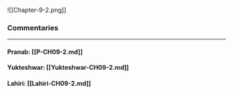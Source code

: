 ![[Chapter-9-2.png]]

### Commentaries

---

#### Pranab: [[P-CH09-2.md]]

#### Yukteshwar: [[Yukteshwar-CH09-2.md]]

#### Lahiri: [[Lahiri-CH09-2.md]]
